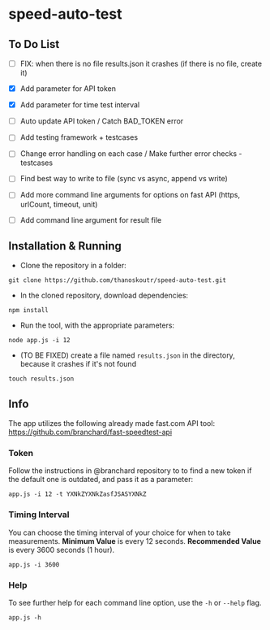 # speed-auto-test

## To Do List
- [ ] FIX: when there is no file results.json it crashes (if there is no file, create it)
- [x] Add parameter for API token
- [x] Add parameter for time test interval
- [ ] Auto update API token / Catch BAD_TOKEN error
- [ ] Add testing framework + testcases
- [ ] Change error handling on each case / Make further error checks - testcases
- [ ] Find best way to write to file (sync vs async, append vs write)
- [ ] Add more command line arguments for options on fast API (https, urlCount, timeout, unit)
- [ ] Add command line argument for result file



## Installation & Running

- Clone the repository in a folder:
```
git clone https://github.com/thanoskoutr/speed-auto-test.git
```
- In the cloned repository, download dependencies:
```
npm install
```
- Run the tool, with the appropriate parameters:
```
node app.js -i 12
```
- (TO BE FIXED) create a file named `results.json` in the directory, because it crashes if it's not found
```
touch results.json
```

## Info
The app utilizes the following already made fast.com API tool: https://github.com/branchard/fast-speedtest-api

### Token
Follow the instructions in @branchard repository to to find a new token if the default one is outdated, and pass it as a parameter:
```
app.js -i 12 -t YXNkZYXNkZasfJSASYXNkZ
```

### Timing Interval
You can choose the timing interval of your choice for when to take measurements.
**Minimum Value** is every 12 seconds.
**Recommended Value** is every 3600 seconds (1 hour).
```
app.js -i 3600
```

### Help
To see further help for each command line option, use the `-h` or `--help` flag.
```
app.js -h
```
